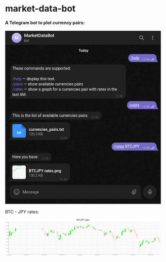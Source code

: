 # market-data-bot

#### A Telegram bot to plot currency pairs:


![](https://github.com/luuketi/market-data-bot/blob/main/MarketDataBot.png)

BTC - JPY rates:

![](https://github.com/luuketi/market-data-bot/blob/main/BTCJPY%20rates.png)

